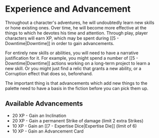 # Experience and Advancement

Throughout a character's adventures, he will undoubtedly learn new skills or hone existing ones. Over time, he will become more effective at the things to which he devotes his time and attention.  Through play, player characters will earn XP, which may be spent during [[5 - Downtime|Downtime]] in order to gain advancements.

For entirely new skills or abilities, you will need to have a narrative justification for it. For example, you might spend a number of [[5 - Downtime|Downtime]] actions working on a long-term project to learn a new skill. Or you might just find a relic that grants a new ability, or a Corruption effect that does so, beforehand.

The important thing is that advancements which add new things to the palette need to have a basis in the fiction before you can pick them up.

## Available Advancements

- 20 XP - Gain an Inclination
- 20 XP - Gain a permanent Strike of damage (limit 2 extra Strikes)
- 10 XP - Gain an [[7 - Expertise Dice|Expertise Die]] (limit of 6)
- 10 XP - Gain an Advancement Card